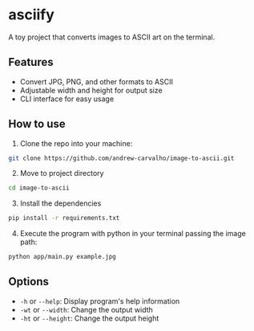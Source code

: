 # asciify

A toy project that converts images to ASCII art on the terminal.

## Features

- Convert JPG, PNG, and other formats to ASCII
- Adjustable width and height for output size
- CLI interface for easy usage

## How to use

1. Clone the repo into your machine:
```bash
git clone https://github.com/andrew-carvalho/image-to-ascii.git
```

2. Move to project directory
```bash
cd image-to-ascii
```

3. Install the dependencies
```bash
pip install -r requirements.txt
```

4. Execute the program with python in your terminal passing the image path:
```bash
python app/main.py example.jpg
```

## Options

- `-h` or `--help`: Display program's help information
- `-wt` or `--width`: Change the output width
- `-ht` or `--height`: Change the output height
